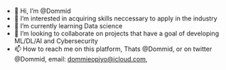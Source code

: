 - 👋 Hi, I’m @Dommid
- 👀 I’m interested in acquiring skills neccessary to apply in the industry
- 🌱 I’m currently learning Data science
- 💞️ I’m looking to collaborate on projects that have a goal of developing ML/DL/AI and Cybersecurity
- 📫 How to reach me on this platform, Thats @Dommid, or on twitter @Dommid, email: dommieopiyo@icloud.com, 

<!---
Dommid/Dommid is a ✨ special ✨ repository because its `README.md` (this file) appears on your GitHub profile.
You can click the Preview link to take a look at your changes.
--->

